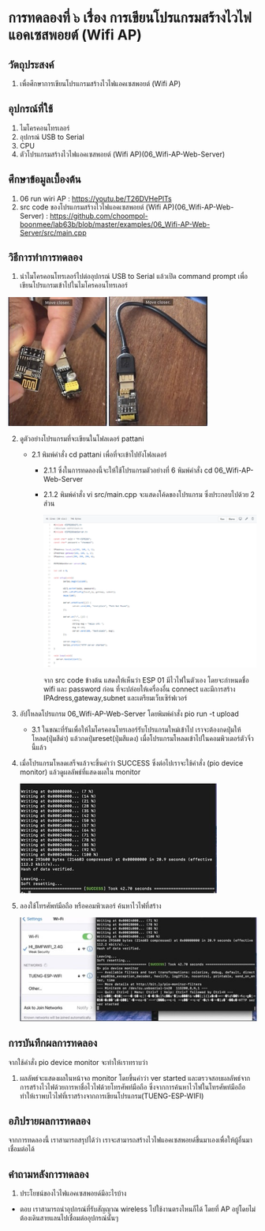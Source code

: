 # การทดลองที่ ๖ เรื่อง การเขียนโปรแกรมสร้างไวไฟแอคเซสพอยต์ (Wifi AP)

## วัตถุประสงค์
1. เพื่อศึกษาการเขียนโปรแกรมสร้างไวไฟแอคเซสพอยต์ (Wifi AP)

## อุปกรณ์ที่ใช้
1. ไมโครคอนโทรเลอร์
2. อุปกรณ์ USB to Serial
3. CPU
4. ตัวโปรแกรมสร้างไวไฟแอคเซสพอยต์ (Wifi AP)(06_Wifi-AP-Web-Server)

## ศึกษาข้อมูลเบื้องต้น
1. 06 run wiri AP : https://youtu.be/T26DVHePlTs
2. src code ของโปรแกรมสร้างไวไฟแอคเซสพอยต์ (Wifi AP)(06_Wifi-AP-Web-Server) : https://github.com/choompol-boonmee/lab63b/blob/master/examples/06_Wifi-AP-Web-Server/src/main.cpp

## วิธีการทำการทดลอง
1. นำไมโครคอนโทรเลอร์ไปต่ออุปกรณ์ USB to Serial แล้วเปิด command prompt เพื่อเขียนโปรแกรมเข้าไปในไมโครคอนโทรเลอร์

![image](https://github.com/Nongpim/picture/blob/main/1%E0%B9%83%E0%B8%AB%E0%B8%A1%E0%B9%88.jpg) 
![image](https://github.com/Nongpim/picture/blob/main/2%E0%B9%83%E0%B8%AB%E0%B8%A1%E0%B9%88.jpg)

2. ดูตัวอย่างโปรแกรมที่จะเขียนในโฟลเดอร์ pattani
    * 2.1 พิมพ์คำสั่ง cd pattani เพื่อที่จะเข้าไปยังโฟลเดอร์
      * 2.1.1 ซึ่งในการทดลองนี้จะให้ใช้โปรแกรมตัวอย่างที่ 6 พิมพ์คำสั่ง cd 06_Wifi-AP-Web-Server
      * 2.1.2 พิมพ์คำสั่ง vi src/main.cpp จะแสดงโค้ดของโปรแกรม ซึ่งประกอบไปด้วย 2 ส่วน
        
        ![image](https://github.com/Nongpim/picture/blob/main/6.0%E0%B9%83%E0%B8%AB%E0%B8%A1%E0%B9%88.png)
        
        จาก src code ข้างต้น แสดงให้เห็นว่า ESP 01 มีไวไฟในตัวเอง โดยจะกำหนดชื่อ wifi และ password ก่อน ที่จะปล่อยให้เครื่องอื่น connect และมีการสร้าง IPAdress,gateway,subnet และเตรียมเว็บเซิร์ฟเวอร์
3. อัปโหลดโปรแกรม 06_Wifi-AP-Web-Server โดยพิมพ์คำสั่ง pio run -t upload
    * 3.1 ในขณะที่รันเพื่อให้ไมโครคอนโทรเลอร์รับโปรแกรมใหม่เข้าไป เราจะต้องกดปุ่มให้โหลด(ปุ่มสีดำ) แล้วกดปุ่มreset(ปุ่มสีแดง) เมื่อโปรแกรมโหลดเข้าไปในคอมพิวเตอร์ตัวจิ๋วนี้แล้ว
4. เมื่อโปรแกรมโหลดเสร็จแล้วจะขึ้นคำว่า SUCCESS ซึ่งต่อไปเราจะใช้คำสั่ง (pio device monitor) แล้วดูผลลัพธ์ที่แสดงผลใน monitor
   
   ![image](https://github.com/Nongpim/picture/blob/main/6.2%E0%B9%83%E0%B8%AB%E0%B8%A1%E0%B9%88.jpg)

5. ลองใช้โทรศัพท์มือถือ หรือคอมพิวเตอร์ ค้นหาไวไฟที่สร้าง
   
   ![image](https://github.com/Nongpim/picture/blob/main/6.3%E0%B9%83%E0%B8%AB%E0%B8%A1%E0%B9%88.jpg)
   
## การบันทึกผลการทดลอง
จากใช้คำสั่ง pio device monitor จะทำให้เราทราบว่า
1. ผลลัพธ์จะแสดงผลในหน้าจอ monitor โดยขึ้นคำว่า ver started และตรวจสอบผลลัพธ์จากการสร้างไวไฟด้วยการหาชื่อไวไฟด้วยโทรศัพท์มือถือ ซึ่งจากการค้นหาไวไฟในโทรศัพท์มือถือ ทำให้เราพบไวไฟที่เราสร้างจากการเขียนโปรแกรม(TUENG-ESP-WIFI)

## อภิปรายผลการทดลอง
จากการทดลองนี้ เราสามารถสรุปได้ว่า เราจะสามารถสร้างไวไฟแอคเซสพอยด์ขึ้นมาเองเพื่อให้ผู้อื่นมาเชื่อมต่อได้

## คำถามหลังการทดลอง
1. ประโยชน์ของไวไฟแอคเซสพอยด์มีอะไรบ้าง
* ตอบ เราสามารถนำอุปกรณ์ที่รับสัญญาณ wireless ไปใช้งานตรงไหนก็ได้ โดยที่ AP อยู่โดยไม่ต้องเดินสายแลนไปเชื่อมต่ออุปกรณ์นั้นๆ
